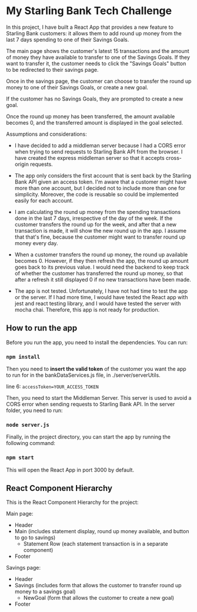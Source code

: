 # My Starling Bank Tech Challenge

In this project, I have built a React App that provides a new feature to Starling Bank customers: it allows them to add round up money from the last 7 days spending to one of their Savings Goals. 

The main page shows the customer's latest 15 transactions and the amount of money they have available to transfer to one of the Savings Goals. If they want to transfer it, the customer needs to click the "Savings Goals" button to be redirected to their savings page. 

Once in the savings page, the customer can choose to transfer the round up money to one of their Savings Goals, or create a new goal. 

If the customer has no Savings Goals, they are prompted to create a new goal. 

Once the round up money has been transferred, the amount available becomes 0, and the transferred amount is displayed in the goal selected.

Assumptions and considerations:
- I have decided to add a middleman server because I had a CORS error when trying to send requests to Starling Bank API from the browser. I have created the express middleman server so that it accepts cross-origin requests.

- The app only considers the first account that is sent back by the Starling Bank API given an access token. I'm aware that a customer might have more than one account, but I decided not to include more than one for simplicity. Moreover, the code is reusable so could be implemented easily for each account.

- I am calculating the round up money from the spending transactions done in the last 7 days, irrespective of the day of the week. If the customer transfers the round up for the week, and after that a new transaction is made, it will show the new round up in the app. I assume that that's fine, because the customer might want to transfer round up money every day.

- When a customer transfers the round up money, the round up available becomes 0. However, if they then refresh the app, the round up amount goes back to its previous value. I would need the backend to keep track of whether the customer has transferred the round up money, so that after a refresh it still displayed 0 if no new transactions have been made.

- The app is not tested. Unfortunately, I have not had time to test the app or the server. If I had more time, I would have tested the React app with jest and react testing library, and I would have tested the server with mocha chai. Therefore, this app is not ready for production.


## How to run the app

Before you run the app, you need to install the dependencies. You can run:

### `npm install`

Then you need to **insert the valid token** of the customer you want the app to run for in the bankDataServices.js file, in ./server/serverUtils. 

line 6: `accessToken=YOUR_ACCESS_TOKEN`

Then, you need to start the Middleman Server. This server is used to avoid a CORS error when sending requests to Starling Bank API. In the server folder, you need to run:

### `node server.js`

Finally, in the project directory, you can start the app by running the following command:

### `npm start`

This will open the React App in port 3000 by default. 

## React Component Hierarchy

This is the React Component Hierarchy for the project:

Main page:
- Header
- Main (includes statement display, round up money available, and button to go to savings)
    - Statement Row (each statement transaction is in a separate component)
- Footer

Savings page:
- Header 
- Savings (includes form that allows the customer to transfer round up money to a savings goal)
    - NewGoal (form that allows the customer to create a new goal)
- Footer

